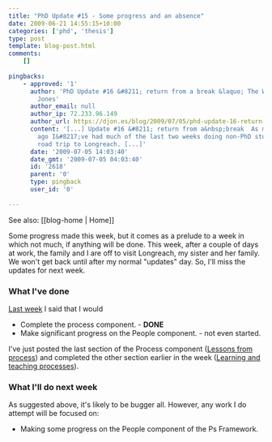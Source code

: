 ```yaml
---
title: "PhD Update #15 - Some progress and an absence"
date: 2009-06-21 14:55:15+10:00
categories: ['phd', 'thesis']
type: post
template: blog-post.html
comments:
    []
    
pingbacks:
    - approved: '1'
      author: 'PhD Update #16 &#8211; return from a break &laquo; The Weblog of (a) David
        Jones'
      author_email: null
      author_ip: 72.233.96.149
      author_url: https://djon.es/blog/2009/07/05/phd-update-16-return-from-a-break/
      content: '[...] Update #16 &#8211; return from a&nbsp;break  As mentioned a fortnight
        ago I&#8217;ve had much of the last two weeks doing non-PhD stuff including a
        road trip to Longreach. [...]'
      date: '2009-07-05 14:03:40'
      date_gmt: '2009-07-05 04:03:40'
      id: '2618'
      parent: '0'
      type: pingback
      user_id: '0'
    
---
```


See also: [[blog-home | Home]]

Some progress made this week, but it comes as a prelude to a week in which not much, if anything will be done. This week, after a couple of days at work, the family and I are off to visit Longreach, my sister and her family. We won't get back until after my normal "updates" day. So, I'll miss the updates for next week.

### What I've done

[Last week](/blog2/2009/06/14/phd-update-14-moving-to-a-new-day/) I said that I would

- Complete the process component. - **DONE**
- Make significant progress on the People component. - not even started.

I've just posted the last section of the Process component ([Lessons from process](/blog2/2009/06/21/lessons-from-process-for-university-e-learning/)) and completed the other section earlier in the week ([Learning and teaching processes](/blog2/2009/06/19/learning-and-teaching-processes/)).

### What I'll do next week

As suggested above, it's likely to be bugger all. However, any work I do attempt will be focused on:

- Making some progress on the People component of the Ps Framework.